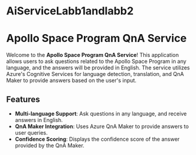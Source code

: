 # AiServiceLabb1andlabb2

# Apollo Space Program QnA Service

Welcome to the **Apollo Space Program QnA Service**! This application allows users to ask questions related to the Apollo Space Program in any language, and the answers will be provided in English. The service utilizes Azure's Cognitive Services for language detection, translation, and QnA Maker to provide answers based on the user's input.

## Features

- **Multi-language Support**: Ask questions in any language, and receive answers in English.
- **QnA Maker Integration**: Uses Azure QnA Maker to provide answers to user queries.
- **Confidence Scoring**: Displays the confidence score of the answer provided by the QnA Maker.
